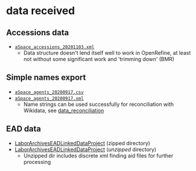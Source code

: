 # data received
## Accessions data
- [`aSpace_accessions_20201103.xml`](https://github.com/uwlib-cams/ASpaceAgents/blob/main/data_received/aSpace_accessions_20201103.xml)
  - Data structure doesn't lend itself well to work in OpenRefine, at least not without some significant work and 'trimming down' (BMR)
## Simple names export
- [`aSpace_agents_20200917.csv`](https://github.com/uwlib-cams/ASpaceAgents/blob/main/data_received/aSpace_agents_20200917.csv)
- [`aSpace_agents_20200917.xml`](https://github.com/uwlib-cams/ASpaceAgents/blob/main/data_received/aSpace_agents_20200917.xml)
  - Name strings can be used successfully for reconciliation with Wikidata, see [data_reconciliation](https://github.com/uwlib-cams/ASpaceAgents/tree/main/data_reconciliation)
## EAD data
- [LaborArchivesEADLinkedDataProject](https://github.com/uwlib-cams/ASpaceAgents/blob/main/data_received/LaborArchivesEADLinkedDataProject.zip) (zipped directory)
- [LaborArchivesEADLinkedDataProject](https://github.com/uwlib-cams/ASpaceAgents/blob/main/data_received/LaborArchivesEADLinkedDataProject.zip) (*unzipped* directory)
  - Unzipped dir includes discrete xml finding aid files for further processing
